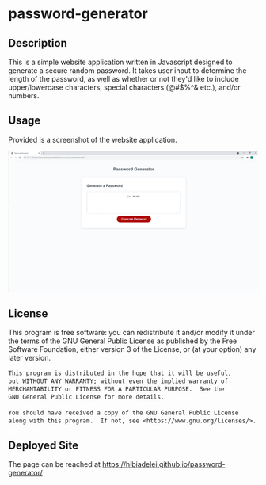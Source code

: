 # password-generator

## Description
This is a simple website application written in Javascript designed to generate a secure random password. It takes user input to determine the length of the password, as well as whether or not they'd like to include upper/lowercase characters, special characters (@#$%^& etc.), and/or numbers.

## Usage
Provided is a screenshot of the website application.
    
![site screenshot](Assets/passgenSS.png)
    

## License
 This program is free software: you can redistribute it and/or modify
    it under the terms of the GNU General Public License as published by
    the Free Software Foundation, either version 3 of the License, or
    (at your option) any later version.

    This program is distributed in the hope that it will be useful,
    but WITHOUT ANY WARRANTY; without even the implied warranty of
    MERCHANTABILITY or FITNESS FOR A PARTICULAR PURPOSE.  See the
    GNU General Public License for more details.

    You should have received a copy of the GNU General Public License
    along with this program.  If not, see <https://www.gnu.org/licenses/>.

## Deployed Site
The page can be reached at https://hibiadelei.github.io/password-generator/